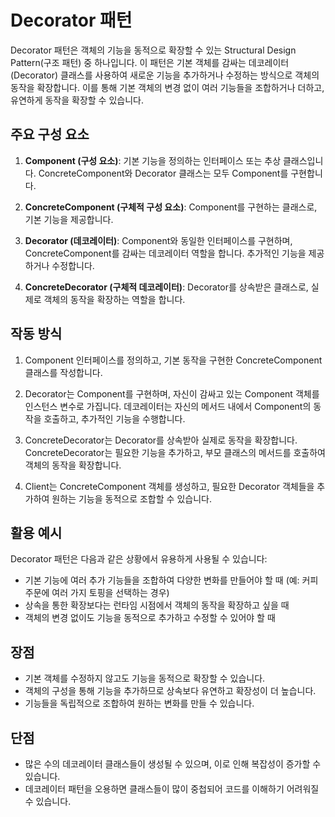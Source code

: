# Decorator 패턴

Decorator 패턴은 객체의 기능을 동적으로 확장할 수 있는 Structural Design Pattern(구조 패턴) 중 하나입니다. 이 패턴은 기본 객체를 감싸는 데코레이터(Decorator) 클래스를 사용하여 새로운 기능을 추가하거나 수정하는 방식으로 객체의 동작을 확장합니다. 이를 통해 기본 객체의 변경 없이 여러 기능들을 조합하거나 더하고, 유연하게 동작을 확장할 수 있습니다.

## 주요 구성 요소

1. **Component (구성 요소)**: 기본 기능을 정의하는 인터페이스 또는 추상 클래스입니다. ConcreteComponent와 Decorator 클래스는 모두 Component를 구현합니다.

2. **ConcreteComponent (구체적 구성 요소)**: Component를 구현하는 클래스로, 기본 기능을 제공합니다.

3. **Decorator (데코레이터)**: Component와 동일한 인터페이스를 구현하며, ConcreteComponent를 감싸는 데코레이터 역할을 합니다. 추가적인 기능을 제공하거나 수정합니다.

4. **ConcreteDecorator (구체적 데코레이터)**: Decorator를 상속받은 클래스로, 실제로 객체의 동작을 확장하는 역할을 합니다.

## 작동 방식

1. Component 인터페이스를 정의하고, 기본 동작을 구현한 ConcreteComponent 클래스를 작성합니다.

2. Decorator는 Component를 구현하며, 자신이 감싸고 있는 Component 객체를 인스턴스 변수로 가집니다. 데코레이터는 자신의 메서드 내에서 Component의 동작을 호출하고, 추가적인 기능을 수행합니다.

3. ConcreteDecorator는 Decorator를 상속받아 실제로 동작을 확장합니다. ConcreteDecorator는 필요한 기능을 추가하고, 부모 클래스의 메서드를 호출하여 객체의 동작을 확장합니다.

4. Client는 ConcreteComponent 객체를 생성하고, 필요한 Decorator 객체들을 추가하여 원하는 기능을 동적으로 조합할 수 있습니다.

## 활용 예시

Decorator 패턴은 다음과 같은 상황에서 유용하게 사용될 수 있습니다:

- 기본 기능에 여러 추가 기능들을 조합하여 다양한 변화를 만들어야 할 때 (예: 커피 주문에 여러 가지 토핑을 선택하는 경우)
- 상속을 통한 확장보다는 런타임 시점에서 객체의 동작을 확장하고 싶을 때
- 객체의 변경 없이도 기능을 동적으로 추가하고 수정할 수 있어야 할 때

## 장점

- 기본 객체를 수정하지 않고도 기능을 동적으로 확장할 수 있습니다.
- 객체의 구성을 통해 기능을 추가하므로 상속보다 유연하고 확장성이 더 높습니다.
- 기능들을 독립적으로 조합하여 원하는 변화를 만들 수 있습니다.

## 단점

- 많은 수의 데코레이터 클래스들이 생성될 수 있으며, 이로 인해 복잡성이 증가할 수 있습니다.
- 데코레이터 패턴을 오용하면 클래스들이 많이 중첩되어 코드를 이해하기 어려워질 수 있습니다.
